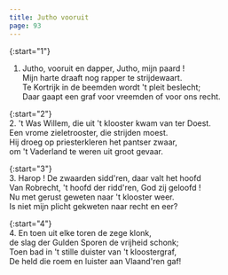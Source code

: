 ```yaml
---
title: Jutho vooruit
page: 93
---  
```


{:start="1"}  
1. Jutho, vooruit en dapper, Jutho, mijn paard !  
Mijn harte draaft nog rapper te strijdewaart.  
Te Kortrijk in de beemden wordt 't pleit beslecht;  
Daar gaapt een graf voor vreemden of voor ons recht.  


{:start="2"}  
2. 't Was Willem, die uit 't klooster kwam van ter Doest.  
Een vrome zieletrooster, die strijden moest.  
Hij droeg op priesterkleren het pantser zwaar,  
om 't Vaderland te weren uit groot gevaar.  


{:start="3"}  
3. Harop ! De zwaarden sidd'ren, daar valt het hoofd  
Van Robrecht, 't hoofd der ridd'ren, God zij geloofd !  
Nu met gerust geweten naar 't klooster weer.  
Is niet mijn plicht gekweten naar recht en eer?  


{:start="4"}  
4. En toen uit elke toren de zege klonk,  
de slag der Gulden Sporen de vrijheid schonk;  
Toen bad in 't stille duister van 't kloostergraf,  
De held die roem en luister aan Vlaand'ren gaf!  